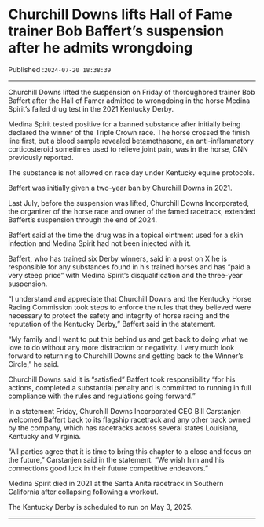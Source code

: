 # Churchill Downs lifts Hall of Fame trainer Bob Baffert’s suspension after he admits wrongdoing

Published :`2024-07-20 18:38:39`

---

Churchill Downs lifted the suspension on Friday of thoroughbred trainer Bob Baffert after the Hall of Famer admitted to wrongdoing in the horse Medina Spirit’s failed drug test in the 2021 Kentucky Derby.

Medina Spirit tested positive for a banned substance after initially being declared the winner of the Triple Crown race. The horse crossed the finish line first, but a blood sample revealed betamethasone, an anti-inflammatory corticosteroid sometimes used to relieve joint pain, was in the horse, CNN previously reported.

The substance is not allowed on race day under Kentucky equine protocols.

Baffert was initially given a two-year ban by Churchill Downs in 2021.

Last July, before the suspension was lifted, Churchill Downs Incorporated, the organizer of the horse race and owner of the famed racetrack, extended Baffert’s suspension through the end of 2024.

Baffert said at the time the drug was in a topical ointment used for a skin infection and Medina Spirit had not been injected with it.

Baffert, who has trained six Derby winners, said in a post on X he is responsible for any substances found in his trained horses and has “paid a very steep price” with Medina Spirit’s disqualification and the three-year suspension.

“I understand and appreciate that Churchill Downs and the Kentucky Horse Racing Commission took steps to enforce the rules that they believed were necessary to protect the safety and integrity of horse racing and the reputation of the Kentucky Derby,” Baffert said in the statement.

“My family and I want to put this behind us and get back to doing what we love to do without any more distraction or negativity. I very much look forward to returning to Churchill Downs and getting back to the Winner’s Circle,” he said.

Churchill Downs said it is “satisfied” Baffert took responsibility “for his actions, completed a substantial penalty and is committed to running in full compliance with the rules and regulations going forward.”

In a statement Friday, Churchill Downs Incorporated CEO Bill Carstanjen welcomed Baffert back to its flagship racetrack and any other track owned by the company, which has racetracks across several states Louisiana, Kentucky and Virginia.

“All parties agree that it is time to bring this chapter to a close and focus on the future,” Carstanjen said in the statement. “We wish him and his connections good luck in their future competitive endeavors.”

Medina Spirit died in 2021 at the Santa Anita racetrack in Southern California after collapsing following a workout.

The Kentucky Derby is scheduled to run on May 3, 2025.

---

